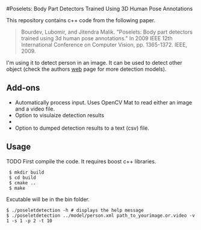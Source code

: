 #Poselets: Body Part Detectors Trained Using 3D Human Pose Annotations

This repository contains c++ code from the following paper.
> Bourdev, Lubomir, and Jitendra Malik. "Poselets: Body part detectors trained using 3d human pose annotations." In 2009 IEEE 12th International Conference on Computer Vision, pp. 1365-1372. IEEE, 2009.

I'm using it to detect person in an image. It can be used to detect other object (check the authors <a href="https://www2.eecs.berkeley.edu/Research/Projects/CS/vision/shape/poselets/">web</a> page for more detection models). 

## Add-ons
<ul>
 <li>Automatically process input. Uses OpenCV Mat to read either an image and a video file. </li>
 <li>Option to visulaize detection results <li>
 <li>Option to dumped detection results to a text (csv) file. </li>
</ul>

## Usage
TODO
First compile the code. It requires boost c++ libraries.
```shell
 $ mkdir build
 $ cd build
 $ cmake ..
 $ make 
```
 Excutable will be in the bin folder.
 ```shell
 $ ./poseletdetection -h # displays the help message
 $ ./poseletdetection ../model/person.xml path_to_yourimage.or.video -v 1 -s 1 -p 2 -t 10
 ```

